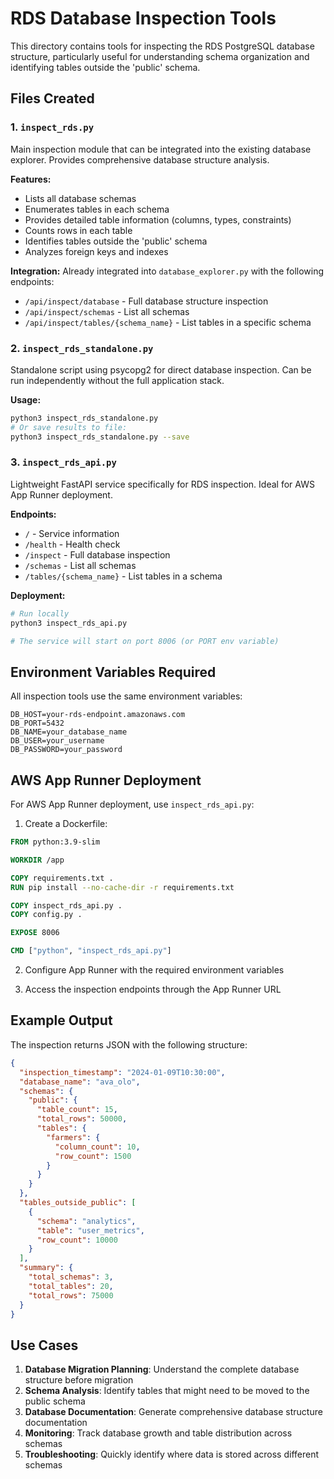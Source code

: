 # RDS Database Inspection Tools

This directory contains tools for inspecting the RDS PostgreSQL database structure, particularly useful for understanding schema organization and identifying tables outside the 'public' schema.

## Files Created

### 1. `inspect_rds.py`
Main inspection module that can be integrated into the existing database explorer. Provides comprehensive database structure analysis.

**Features:**
- Lists all database schemas
- Enumerates tables in each schema
- Provides detailed table information (columns, types, constraints)
- Counts rows in each table
- Identifies tables outside the 'public' schema
- Analyzes foreign keys and indexes

**Integration:**
Already integrated into `database_explorer.py` with the following endpoints:
- `/api/inspect/database` - Full database structure inspection
- `/api/inspect/schemas` - List all schemas
- `/api/inspect/tables/{schema_name}` - List tables in a specific schema

### 2. `inspect_rds_standalone.py`
Standalone script using psycopg2 for direct database inspection. Can be run independently without the full application stack.

**Usage:**
```bash
python3 inspect_rds_standalone.py
# Or save results to file:
python3 inspect_rds_standalone.py --save
```

### 3. `inspect_rds_api.py`
Lightweight FastAPI service specifically for RDS inspection. Ideal for AWS App Runner deployment.

**Endpoints:**
- `/` - Service information
- `/health` - Health check
- `/inspect` - Full database inspection
- `/schemas` - List all schemas
- `/tables/{schema_name}` - List tables in a schema

**Deployment:**
```bash
# Run locally
python3 inspect_rds_api.py

# The service will start on port 8006 (or PORT env variable)
```

## Environment Variables Required

All inspection tools use the same environment variables:
```
DB_HOST=your-rds-endpoint.amazonaws.com
DB_PORT=5432
DB_NAME=your_database_name
DB_USER=your_username
DB_PASSWORD=your_password
```

## AWS App Runner Deployment

For AWS App Runner deployment, use `inspect_rds_api.py`:

1. Create a Dockerfile:
```dockerfile
FROM python:3.9-slim

WORKDIR /app

COPY requirements.txt .
RUN pip install --no-cache-dir -r requirements.txt

COPY inspect_rds_api.py .
COPY config.py .

EXPOSE 8006

CMD ["python", "inspect_rds_api.py"]
```

2. Configure App Runner with the required environment variables

3. Access the inspection endpoints through the App Runner URL

## Example Output

The inspection returns JSON with the following structure:
```json
{
  "inspection_timestamp": "2024-01-09T10:30:00",
  "database_name": "ava_olo",
  "schemas": {
    "public": {
      "table_count": 15,
      "total_rows": 50000,
      "tables": {
        "farmers": {
          "column_count": 10,
          "row_count": 1500
        }
      }
    }
  },
  "tables_outside_public": [
    {
      "schema": "analytics",
      "table": "user_metrics",
      "row_count": 10000
    }
  ],
  "summary": {
    "total_schemas": 3,
    "total_tables": 20,
    "total_rows": 75000
  }
}
```

## Use Cases

1. **Database Migration Planning**: Understand the complete database structure before migration
2. **Schema Analysis**: Identify tables that might need to be moved to the public schema
3. **Database Documentation**: Generate comprehensive database structure documentation
4. **Monitoring**: Track database growth and table distribution across schemas
5. **Troubleshooting**: Quickly identify where data is stored across different schemas